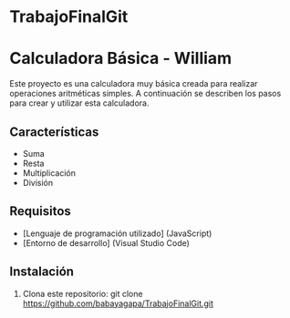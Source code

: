 # TrabajoFinalGit



# Calculadora Básica - William

Este proyecto es una calculadora muy básica creada para realizar operaciones aritméticas simples. A continuación se describen los pasos para crear y utilizar esta calculadora.

## Características

- Suma
- Resta
- Multiplicación
- División

## Requisitos

- [Lenguaje de programación utilizado] (JavaScript)
- [Entorno de desarrollo] (Visual Studio Code)


## Instalación

1. Clona este repositorio:
   git clone https://github.com/babayagapa/TrabajoFinalGit.git
